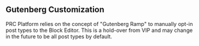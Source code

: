 ## Gutenberg Customization

PRC Platform relies on the concept of "Gutenberg Ramp" to manually opt-in post types to the Block Editor. This is a hold-over from VIP and may change in the future to be all post types by default. 

